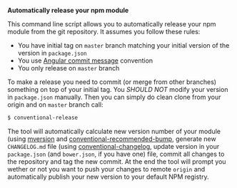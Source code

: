 __Automatically release your npm module__

This command line script allows you to automatically release your npm module from the git repository. It assumes you follow these rules:
* You have initial tag on `master` branch matching your initial version of the version in `package.json`
* You use [Angular commit message](https://github.com/angular/angular.js/blob/master/CONTRIBUTING.md#-git-commit-guidelines) convention
* You only release on `master` branch

To make a release you need to commit (or merge from other branches) something on top of your initial tag. You _SHOULD NOT_ modify your version in `package.json` manually. Then you can simply do clean clone from your origin and on `master` branch call:
```bash
$ conventional-release
```

The tool will automatically calculate new version number of your module (using [mversion](https://github.com/mikaelbr/mversion) and [conventional-recommended-bump](https://github.com/conventional-changelog/conventional-recommended-bump), generate new `CHANGELOG.md` file (using [conventional-changelog](https://github.com/conventional-changelog/conventional-changelog), update version in your `package.json` (and `bower.json`, if you have one) file, commit all changes to the repository and tag the new commit. At the end the tool will prompt you wether or not you want to push your changes to remote `origin` and automatically publish your new version to your default NPM registry.

